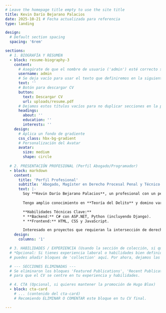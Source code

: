 ```yaml
---
# Leave the homepage title empty to use the site title
title: Kevin Darío Bejarano Palacios
date: 2025-10-21 # Fecha actualizada para referencia
type: landing

design:
  # Default section spacing
  spacing: '6rem'

sections:
  # 1. BIOGRAFÍA Y RESUMEN
  - block: resume-biography-3
    content:
      # Asegúrate de que el nombre de usuario ('admin') esté correcto según tu carpeta 'content/authors/'
      username: admin
      # Se deja vacío para usar el texto que definiremos en la siguiente sección (Markdown)
      text: '' 
      # Botón para descargar CV
      button:
        text: Descargar CV
        url: uploads/resume.pdf
      # Dejamos estos títulos vacíos para no duplicar secciones en la página de inicio
      headings:
        about: ''
        education: ''
        interests: ''
    design:
      # Aplica un fondo de gradiente
      css_class: hbx-bg-gradient
      # Personalización del Avatar
      avatar:
        size: medium 
        shape: circle
  
  # 2. PRESENTACIÓN PROFESIONAL (Perfil Abogado/Programador)
  - block: markdown
    content:
      title: 'Perfil Profesional'
      subtitle: 'Abogado, Magíster en Derecho Procesal Penal y Técnico en Programación de Software.'
      text: |-
        Soy **Kevin Darío Bejarano Palacios**, un profesional con un perfil único que combina el rigor legal y la especialización en **Derecho Procesal Penal** (Magíster), con sólidas habilidades en el desarrollo de software.
        
        Tengo amplio conocimiento en **Teoría del Delito** y domino varias herramientas de programación, lo que me permite abordar soluciones tecnológicas con una perspectiva legal y de sistemas.

        **Habilidades Técnicas Clave:**
        * **Backend:** C# con ASP.NET, Python (incluyendo Django).
        * **Frontend:** HTML, CSS y JavaScript.

        Interesado en proyectos que requieran la intersección de derecho, sistemas y automatización.
    design:
      columns: '1'

  # 3. HABILIDADES / EXPERIENCIA (Usando la sección de colección, si quieres destacar items específicos)
  # *Opcional: Si tienes experiencia laboral o habilidades bien definidas en las carpetas de 'experience' y 'skills', 
  # puedes añadir bloques de 'collection' aquí. Por ahora, dejamos las secciones irrelevantes eliminadas.*

  # --- SECCIONES ELIMINADAS ---
  # Se eliminaron los bloques 'Featured Publications', 'Recent Publications', 'Recent & Upcoming Talks' y 'Recent News' 
  # para que el CV se centre en tu experiencia y habilidades.

  # 4. CTA (Opcional, si quieres mantener la promoción de Hugo Blox)
  - block: cta-card
    # ... (contenido del cta-card)
    # Recomiendo ELIMINAR O COMENTAR este bloque en tu CV final.

---
```

